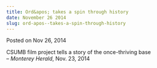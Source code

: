 ```yaml
---
title: Ord&apos; takes a spin through history
date: November 26 2014
slug: ord-apos--takes-a-spin-through-history
---
```





<span class="date">Posted on Nov 26, 2014    </span>
<p>CSUMB film project tells a story of the once-thriving base<br>
&#x2013; <em>Monterey Herald</em>, Nov. 23, 2014</br></p>





